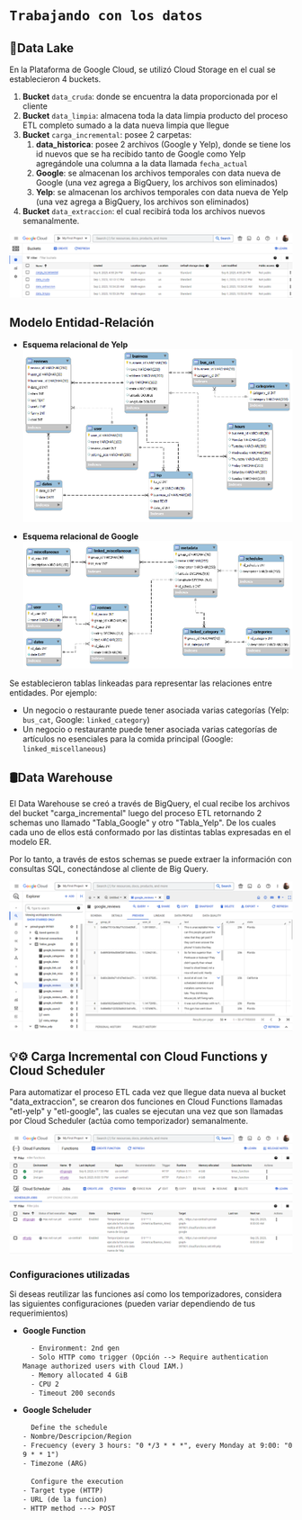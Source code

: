 
# ```Trabajando con los datos```

## 💾Data Lake

En la Plataforma de Google Cloud, se utilizó Cloud Storage en el cual se establecieron 4 buckets.

1. **Bucket** ```data_cruda```: donde se encuentra la data proporcionada por el cliente
2. **Bucket** ```data_limpia```: almacena toda la data limpia producto del proceso ETL completo sumado a la data nueva limpia que llegue
3. **Bucket** ```carga_incremental```: posee 2 carpetas:
   1. **data_historica**: posee 2 archivos (Google y Yelp), donde se tiene los id nuevos que se ha recibido tanto de Google como Yelp agregándole una columna a la data llamada ```fecha_actual```
   2. **Google**: se almacenan los archivos temporales con data nueva de Google (una vez agrega a BigQuery, los archivos son eliminados)
   3. **Yelp**: se almacenan los archivos temporales con data nueva de Yelp (una vez agrega a BigQuery, los archivos son eliminados)
4. **Bucket** ```data_extraccion```: el cual recibirá toda los archivos nuevos semanalmente.

![Cloud_Storage](../Imagenes/Cloud_Storage.png)

## Modelo Entidad-Relación

- **Esquema relacional de Yelp**
![Yelp-ER](../Imagenes/ER-Yelp.png)

- **Esquema relacional de Google**
![Google-ER](../Imagenes/ER-Google.png)

Se establecieron tablas linkeadas para representar las relaciones entre entidades. Por ejemplo:

- Un negocio o restaurante puede tener asociada varias categorías (Yelp: ```bus_cat```, Google: ```linked_category```)
- Un negocio o restaurante puede tener asociada varias categorías de artículos no esenciales para la comida principal (Google: ```linked_miscellaneous```)

## 🛢️​Data Warehouse

El Data Warehouse se creó a través de BigQuery, el cual recibe los archivos del bucket "carga_incremental" luego del proceso ETL retornando 2 schemas uno llamado "Tabla_Google" y otro "Tabla_Yelp". De los cuales cada uno de ellos está conformado por las distintas tablas expresadas en el modelo ER.

Por lo tanto, a través de estos schemas se puede extraer la información con consultas SQL, conectándose al cliente de Big Query.

![BigQuery](../Imagenes/BigQuery.png)

## 💡⚙️ Carga Incremental con Cloud Functions y Cloud Scheduler

Para automatizar el proceso ETL cada vez que llegue data nueva al bucket "data_extraccion", se crearon dos funciones en Cloud Functions llamadas "etl-yelp" y "etl-google", las cuales se ejecutan una vez que son llamadas por Cloud Scheduler (actúa como temporizador) semanalmente.

![Cloud_Functions](../Imagenes/Cloud_Functions.png)
![Google_Scheluder](../Imagenes/Google_Scheluder.png)

### Configuraciones utilizadas

Si deseas reutilizar las funciones así como los temporizadores, considera las siguientes configuraciones (pueden variar dependiendo de tus requerimientos)

- **Google Function**

        - Environment: 2nd gen
        - Solo HTTP como trigger (Opción --> Require authentication Manage authorized users with Cloud IAM.)
        - Memory allocated 4 GiB
        - CPU 2
        - Timeout 200 seconds   

- **Google Scheluder**

        Define the schedule
      - Nombre/Descripcion/Region
      - Frecuency (every 3 hours: "0 */3 * * *", every Monday at 9:00: "0 9 * * 1")
      - Timezone (ARG)

        Configure the execution
      - Target type (HTTP)
      - URL (de la funcion)
      - HTTP method ---> POST
